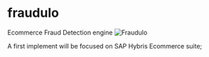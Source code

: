 # fraudulo
Ecommerce Fraud Detection engine
![Fraudulo](http://s7.postimg.org/emxs217gr/fraudulo.png)

A first implement will be focused on SAP Hybris Ecommerce suite;
